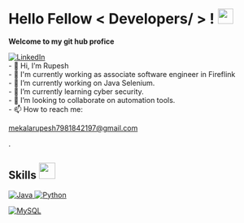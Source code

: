 <h1> Hello Fellow < Developers/ > ! <img src = "https://raw.githubusercontent.com/MartinHeinz/MartinHeinz/master/wave.gif" width = 30px> </h1>
<p align='center'>
</p>

<p>
	<b>Welcome to my git hub profice</b>
 </p>
    
 
   <a href="https://www.linkedin.com/in/rupesh4950" target="_blank">
    <img alt="LinkedIn" src="https://img.shields.io/badge/LinkedIn-0077B5?style=for-the-badge&logo=linkedin&logoColor=white">
  </a> 
  <br>
- 👋 Hi, I’m Rupesh
<br>
- 💼 I'm currently working as associate software engineer in Fireflink
<br>
- 🔭 I’m currently working on Java Selenium.
<br>
- 🌱 I’m currently learning cyber security.
<br>
- 👯 I’m looking to collaborate on automation tools.
<br >
- 📫 How to reach me: <a href="mailto:mekalarupesh7981842197@gmail.com"><p>mekalarupesh7981842197@gmail.com</p></a>.
<br>

<h2> Skills <img src = "https://media2.giphy.com/media/QssGEmpkyEOhBCb7e1/giphy.gif?cid=ecf05e47a0n3gi1bfqntqmob8g9aid1oyj2wr3ds3mg700bl&rid=giphy.gif" width = 32px> </h2>
<a href="https://www.java.com" target="_blank"> 
    <img alt="Java" src="https://img.shields.io/badge/Java-ED8B00?style=for-the-badge&logo=java&logoColor=white">
  </a>

   <a href="https://www.python.org" target="_blank">
    <img alt="Python" src="https://img.shields.io/badge/Python-3776AB?style=for-the-badge&logo=python&logoColor=white">
  </a>


<a href="https://www.mysql.com/"><img alt="MySQL" src="https://img.shields.io/badge/SQL-red?style=for-the-badge&logo=sql&logoColor=white"></a>

</details>

<br/>

<br>

<br/>



